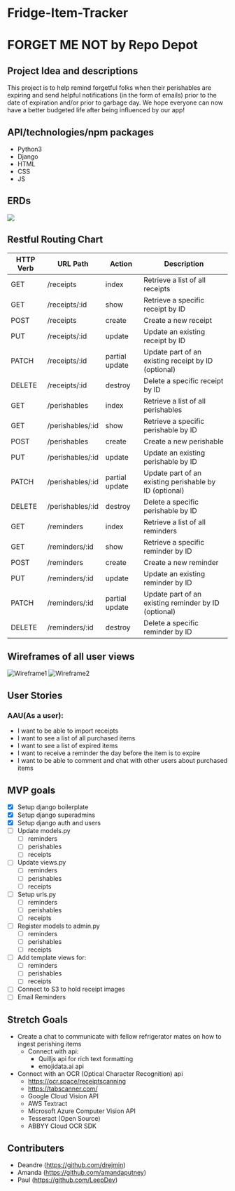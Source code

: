 # Fridge-Item-Tracker

# FORGET ME NOT by Repo Depot

## Project Idea and descriptions

This project is to help remind forgetful folks when their perishables are expiring and send helpful notifications (in the form of emails) prior to the date of expiration and/or prior to garbage day. We hope everyone can now have a better budgeted life after being influenced by our app!

## API/technologies/npm packages

- Python3
- Django
- HTML
- CSS
- JS

## ERDs

![](https://hackmd.io/_uploads/BkIFsnt2h.png)

## Restful Routing Chart

| HTTP Verb | URL Path         | Action         | Description                                            |
| --------- | ---------------- | -------------- | ------------------------------------------------------ |
| GET       | /receipts        | index          | Retrieve a list of all receipts                        |
| GET       | /receipts/:id    | show           | Retrieve a specific receipt by ID                      |
| POST      | /receipts        | create         | Create a new receipt                                   |
| PUT       | /receipts/:id    | update         | Update an existing receipt by ID                       |
| PATCH     | /receipts/:id    | partial update | Update part of an existing receipt by ID (optional)    |
| DELETE    | /receipts/:id    | destroy        | Delete a specific receipt by ID                        |
| GET       | /perishables     | index          | Retrieve a list of all perishables                     |
| GET       | /perishables/:id | show           | Retrieve a specific perishable by ID                   |
| POST      | /perishables     | create         | Create a new perishable                                |
| PUT       | /perishables/:id | update         | Update an existing perishable by ID                    |
| PATCH     | /perishables/:id | partial update | Update part of an existing perishable by ID (optional) |
| DELETE    | /perishables/:id | destroy        | Delete a specific perishable by ID                     |
| GET       | /reminders       | index          | Retrieve a list of all reminders                       |
| GET       | /reminders/:id   | show           | Retrieve a specific reminder by ID                     |
| POST      | /reminders       | create         | Create a new reminder                                  |
| PUT       | /reminders/:id   | update         | Update an existing reminder by ID                      |
| PATCH     | /reminders/:id   | partial update | Update part of an existing reminder by ID (optional)   |
| DELETE    | /reminders/:id   | destroy        | Delete a specific reminder by ID                       |

## Wireframes of all user views

![Wireframe1](https://i.imgur.com/wio0Rzy.png)
![Wireframe2](https://i.imgur.com/PzFfw2n.png)

## User Stories

### AAU(As a user):

- I want to be able to import receipts
- I want to see a list of all purchased items
- I want to see a list of expired items
- I want to receive a reminder the day before the item is to expire
- I want to be able to comment and chat with other users about purchased items

## MVP goals

- [x] Setup django boilerplate
- [x] Setup django superadmins
- [x] Setup django auth and users
- [ ] Update models.py
  - [ ] reminders
  - [ ] perishables
  - [ ] receipts
- [ ] Update views.py
  - [ ] reminders
  - [ ] perishables
  - [ ] receipts
- [ ] Setup urls.py
  - [ ] reminders
  - [ ] perishables
  - [ ] receipts
- [ ] Register models to admin.py
  - [ ] reminders
  - [ ] perishables
  - [ ] receipts
- [ ] Add template views for:
  - [ ] reminders
  - [ ] perishables
  - [ ] receipts
- [ ] Connect to S3 to hold receipt images
- [ ] Email Reminders

## Stretch Goals

- Create a chat to communicate with fellow refrigerator mates on how to ingest perishing items
  - Connect with api:
    - Quilljs api for rich text formatting
    - emojidata.ai api
- Connect with an OCR (Optical Character Recognition) api
  - https://ocr.space/receiptscanning
  - https://tabscanner.com/
  - Google Cloud Vision API
  - AWS Textract
  - Microsoft Azure Computer Vision API
  - Tesseract (Open Source)
  - ABBYY Cloud OCR SDK

## Contributers

- Deandre (https://github.com/drejmin)
- Amanda (https://github.com/amandaputney)
- Paul (https://github.com/LeepDev)
